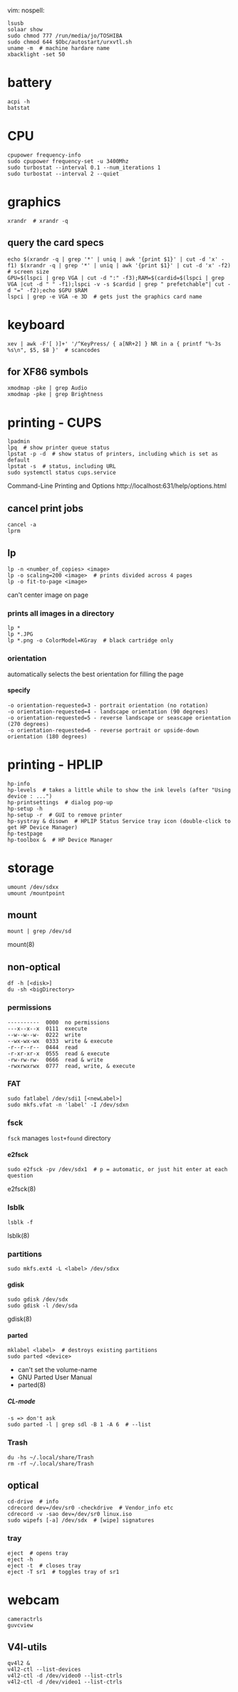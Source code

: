 vim: nospell:

    lsusb
    solaar show
    sudo chmod 777 /run/media/jo/TOSHIBA
    sudo chmod 644 $Obc/autostart/urxvtl.sh
    uname -m  # machine hardare name
    xbacklight -set 50

# battery
    acpi -h
    batstat

# CPU
    cpupower frequency-info
    sudo cpupower frequency-set -u 3400Mhz
    sudo turbostat --interval 0.1 --num_iterations 1
    sudo turbostat --interval 2 --quiet

# graphics
    xrandr  # xrandr -q

## query the card specs
    echo $(xrandr -q | grep '*' | uniq | awk '{print $1}' | cut -d 'x' -f1) $(xrandr -q | grep '*' | uniq | awk '{print $1}' | cut -d 'x' -f2)  # screen size
    GPU=$(lspci | grep VGA | cut -d ":" -f3);RAM=$(cardid=$(lspci | grep VGA |cut -d " " -f1);lspci -v -s $cardid | grep " prefetchable"| cut -d "=" -f2);echo $GPU $RAM
    lspci | grep -e VGA -e 3D  # gets just the graphics card name

# keyboard
    xev | awk -F'[ )]+' '/^KeyPress/ { a[NR+2] } NR in a { printf "%-3s %s\n", $5, $8 }'  # scancodes

## for XF86 symbols
    xmodmap -pke | grep Audio
    xmodmap -pke | grep Brightness

# printing - CUPS
    lpadmin
    lpq  # show printer queue status
    lpstat -p -d  # show status of printers, including which is set as default
    lpstat -s  # status, including URL
    sudo systemctl status cups.service

Command-Line Printing and Options  http://localhost:631/help/options.html

## cancel print jobs
    cancel -a
    lprm

## lp
    lp -n <number_of_copies> <image>
    lp -o scaling=200 <image>  # prints divided across 4 pages
    lp -o fit-to-page <image>

can't center image on page

### prints all images in a directory
    lp *
    lp *.JPG
    lp *.png -o ColorModel=KGray  # black cartridge only

### orientation
automatically selects the best orientation for filling the page

#### specify
    -o orientation-requested=3 - portrait orientation (no rotation)
    -o orientation-requested=4 - landscape orientation (90 degrees)
    -o orientation-requested=5 - reverse landscape or seascape orientation (270 degrees)
    -o orientation-requested=6 - reverse portrait or upside-down orientation (180 degrees)

# printing - HPLIP
    hp-info
    hp-levels  # takes a little while to show the ink levels (after "Using device : ...")
    hp-printsettings  # dialog pop-up
    hp-setup -h
    hp-setup -r  # GUI to remove printer
    hp-systray & disown  # HPLIP Status Service tray icon (double-click to get HP Device Manager)
    hp-testpage
    hp-toolbox &  # HP Device Manager

# storage
    umount /dev/sdxx
    umount /mountpoint

## mount
    mount | grep /dev/sd

mount(8)

## non-optical
    df -h [<disk>]
    du -sh <bigDirectory>

### permissions
    ---------- 	0000  no permissions
    ---x--x--x 	0111  execute
    --w--w--w- 	0222  write
    --wx-wx-wx 	0333  write & execute
    -r--r--r-- 	0444  read
    -r-xr-xr-x 	0555  read & execute
    -rw-rw-rw- 	0666  read & write
    -rwxrwxrwx 	0777  read, write, & execute

### FAT
    sudo fatlabel /dev/sdi1 [<newLabel>]
    sudo mkfs.vfat -n 'label' -I /dev/sdxn

### fsck
`fsck` manages `lost+found` directory

#### e2fsck
    sudo e2fsck -pv /dev/sdx1  # p = automatic, or just hit enter at each question

e2fsck(8)

### lsblk
    lsblk -f

lsblk(8)

### partitions
    sudo mkfs.ext4 -L <label> /dev/sdxx

#### gdisk
    sudo gdisk /dev/sdx
    sudo gdisk -l /dev/sda

gdisk(8)

#### parted
    mklabel <label>  # destroys existing partitions
    sudo parted <device>

- can't set the volume-name
- GNU Parted User Manual
- parted(8)

##### CL-mode
    -s => don't ask
    sudo parted -l | grep sdl -B 1 -A 6  # --list

### Trash
    du -hs ~/.local/share/Trash
    rm -rf ~/.local/share/Trash

## optical
    cd-drive  # info
    cdrecord dev=/dev/sr0 -checkdrive  # Vendor_info etc
    cdrecord -v -sao dev=/dev/sr0 linux.iso
    sudo wipefs [-a] /dev/sdx  # [wipe] signatures

### tray
    eject  # opens tray
    eject -h
    eject -t  # closes tray
    eject -T sr1  # toggles tray of sr1

# webcam
    cameractrls
    guvcview

## V4l-utils
    qv4l2 &
    v4l2-ctl --list-devices
    v4l2-ctl -d /dev/video0 --list-ctrls
    v4l2-ctl -d /dev/video1 --list-ctrls

